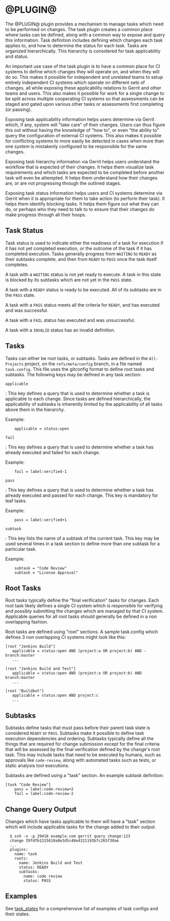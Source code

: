 @PLUGIN@
========

The @PLUGIN@ plugin provides a mechanism to manage tasks which need to be
performed on changes. The task plugin creates a common place where tasks can
be defined, along with a common way to expose and query this information.
Task definition includes defining which changes each task applies to, and how
to determine the status for each task. Tasks are organized hierarchically.
This hierarchy is considered for task applicability and status.

An important use case of the task plugin is to have a common place for CI
systems to define which changes they will operate on, and when they will do
so. This makes it possible for independent and unrelated teams to setup
entirely independent CI systems which operate on different sets of changes,
all while exposing these applicability relations to Gerrit and other teams and
users. This also makes it possible for work for a single change to be split
across multiple cooperating CI systems so that assessments can be staged and
gated upon various other tasks or assessments first completing (or passing).

Exposing task applicability information helps users determine via Gerrit which,
if any, system will "take care" of their changes. Users can thus figure this
out without having the knowledge of "how to", or even "the ability to" query
the configuration of external CI systems. This also makes it possible for
conflicting systems to more easily be detected in cases when more than one
system is mistakenly configured to be responsible for the same changes.

Exposing task hierarchy information via Gerrit helps users understand the
workflow that is expected of their changes. It helps them visualize task
requirements and which tasks are expected to be completed before another task
will even be attempted. It helps them understand how their changes are, or
are not progressing through the outlined stages.

Exposing task status information helps users and CI systems determine via
Gerrit when it is appropriate for them to take action (to perform their task).
It helps them identify blocking tasks. It helps them figure out what they
can do, or perhaps who they need to talk to to ensure that their changes do
make progress through all their hoops.

Task Status
-----------
Task status is used to indicate either the readiness of a task for execution
if it has not yet completed execution, or the outcome of the task if it has
completed execution. Tasks generally progress from `WAITING` to `READY` as
their subtasks complete, and then from `READY` to `PASS` once the task itself
completes.

A task with a `WAITING` status is not yet ready to execute. A task in this
state is blocked by its subtasks which are not yet in the `PASS` state.

A task with a `READY` status is ready to be executed. All of its subtasks are
in the `PASS` state.

A task with a `PASS` status meets all the criteria for `READY`, and has
executed and was successful.

A task with a `FAIL` status has executed and was unsuccessful.

A task with a `INVALID` status has an invalid definition.

Tasks
-----
Tasks can either be root tasks, or subtasks. Tasks are defined in the
`All-Projects` project, on the `refs/meta/config` branch, in a file named
`task.config`. This file uses the gitconfig format to define root tasks and
subtasks. The following keys may be defined in any task section:

`applicable`

: This key defines a query that is used to determine whether a task is
applicable to each change. Since tasks are defined hierarchically, the
applicability of subtasks is inherently limited by the applicability of
all tasks above them in the hierarchy.

Example:
```
    applicable = status:open
```

`fail`

: This key defines a query that is used to determine whether a task has
already executed and failed for each change.

Example:
```
    fail = label:verified-1
```

`pass`

: This key defines a query that is used to determine whether a task has
already executed and passed for each change. This key is mandatory for
leaf tasks.

Example:
```
    pass = label:verified+1
```

`subtask`

: This key lists the name of a subtask of the current task. This key may be
used several times in a task section to define more than one subtask for a
particular task.

Example:

```
    subtask = "Code Review"
    subtask = "License Approval"
```

Root Tasks
----------
Root tasks typically define the "final verification" tasks for changes. Each
root task likely defines a single CI system which is responsible for verifying
and possibly submitting the changes which are managed by that CI system.
Applicable queries for all root tasks should generally be defined in a non
overlapping fashion.

Root tasks are defined using "root" sections. A sample task.config which
defines 3 non overlapping CI systems might look like this:

```
[root "Jenkins Build"]
   applicable = status:open AND (project:a OR project:b) AND -branch:master
   ...

[root "Jenkins Build and Test"]
   applicable = status:open AND (project:a OR project:b) AND branch:master
   ...

[root "Buildbot"]
   applicable = status:open AND project:c
   ...
```

Subtasks
--------
Subtasks define tasks that must pass before their parent task state is
considered `READY` or `PASS`. Subtasks make it possible to define task
execution dependencies and ordering. Subtasks typically define all the
things that are required for change submission except for the final criteria
that will be assessed by the final verification defined by the change's root
task. This may include tasks that need to be executed by humans, such as
approvals like `code-review`, along with automated tasks such as tests, or
static analysis tool executions.

Subtasks are defined using a "task" section. An example subtask definition:

```
[task "Code Review"]
    pass = label:code-review+2
    fail = label:code-review-2
```

Change Query Output
-------------------
Changes which have tasks applicable to them will have a "task" section
which will include applicable tasks for the change added to their output.

```
  $ ssh -x -p 29418 example.com gerrit query change:123
  change I9fdfb1315610a8e3d5c48e4321193b7c265f30ae
  ...
  plugins:
    name: task
    roots:
      name: Jenkins Build and Test
      status: READY
      subTasks:
        name: code review
        status: PASS
```

Examples
--------
See [task_states](task_states.html) for a comprehensive list of examples
of task configs and their states.
